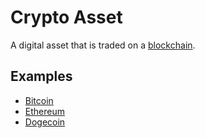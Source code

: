 # Crypto Asset
A digital asset that is traded on a [blockchain](blockchain.md).

## Examples

* [Bitcoin](bitcoin.md)
* [Ethereum](ethereum.md)
* [Dogecoin](dogecoin.md)